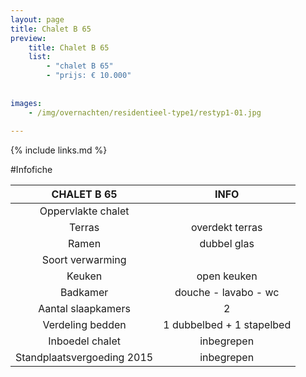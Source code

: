 ```yaml
---
layout: page
title: Chalet B 65
preview: 
    title: Chalet B 65
    list:
        - "chalet B 65"
        - "prijs: € 10.000"
        
        
images:
    - /img/overnachten/residentieel-type1/restyp1-01.jpg
    
---
```


{% include links.md %}



#Infofiche 

CHALET B 65                 | INFO        | 
:--------------------------:|:-----------:|
Oppervlakte chalet          |
Terras                      |overdekt terras  
Ramen                       |dubbel glas
Soort verwarming            |
Keuken                      |open keuken
Badkamer                    |douche - lavabo - wc
Aantal slaapkamers          |2
Verdeling bedden            |1 dubbelbed + 1 stapelbed
Inboedel chalet             |inbegrepen
Standplaatsvergoeding 2015  |inbegrepen